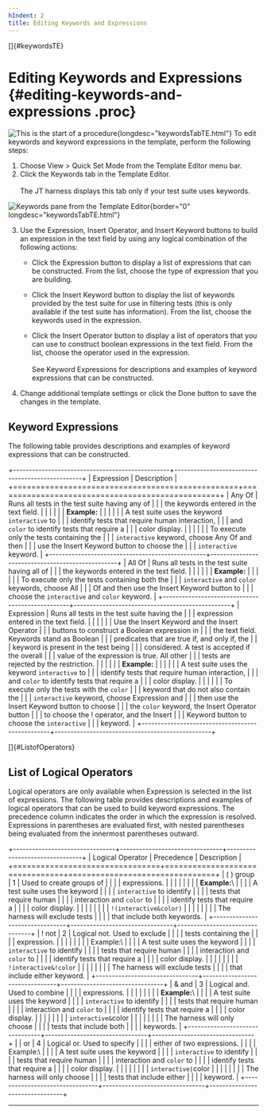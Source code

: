 ```yaml
---
hIndent: 2
title: Editing Keywords and Expressions
---
```


[]{#keywordsTE}

# Editing Keywords and Expressions {#editing-keywords-and-expressions .proc}

![This is the start of a procedure](../../images/hg_proc.gif){longdesc="keywordsTabTE.html"} To edit
keywords and keyword expressions in the template, perform the following steps:

1.  Choose View \> Quick Set Mode from the Template Editor menu bar.
2.  Click the Keywords tab in the Template Editor.\
    \
    The JT harness displays this tab only if your test suite uses keywords.

![Keywords pane from the Template Editor](../../images/JT4keywordTabConfigEd.gif){border="0"
longdesc="keywordsTabTE.html"}

3.  Use the Expression, Insert Operator, and Insert Keyword buttons to build an expression in the
    text field by using any logical combination of the following actions:
    -   Click the Expression button to display a list of expressions that can be constructed. From
        the list, choose the type of expression that you are building.

    -   Click the Insert Keyword button to display the list of keywords provided by the test suite
        for use in filtering tests (this is only available if the test suite has information). From
        the list, choose the keywords used in the expression.

    -   Click the Insert Operator button to display a list of operators that you can use to
        construct boolean expressions in the text field. From the list, choose the operator used in
        the expression.\
        \
        See Keyword Expressions for descriptions and examples of keyword expressions that can be
        constructed.

<!-- -->

4.  Change additional template settings or click the Done button to save the changes in the
    template.

## Keyword Expressions

The following table provides descriptions and examples of keyword expressions that can be
constructed.

+-------------------------------------------------+-------------------------------------------------+
| Expression                                      | Description                                     |
+=================================================+=================================================+
| Any Of                                          | Runs all tests in the test suite having any of  |
|                                                 | the keywords entered in the text field.         |
|                                                 |                                                 |
|                                                 | **Example:**                                    |
|                                                 |                                                 |
|                                                 | A test suite uses the keyword `interactive` to  |
|                                                 | identify tests that require human interaction,  |
|                                                 | and `color` to identify tests that require a    |
|                                                 | color display.                                  |
|                                                 |                                                 |
|                                                 | To execute only the tests containing the        |
|                                                 | `interactive` keyword, choose Any Of and then   |
|                                                 | use the Insert Keyword button to choose the     |
|                                                 | `interactive` keyword.                          |
+-------------------------------------------------+-------------------------------------------------+
| All Of                                          | Runs all tests in the test suite having all of  |
|                                                 | the keywords entered in the text field.         |
|                                                 |                                                 |
|                                                 | **Example:**                                    |
|                                                 |                                                 |
|                                                 | To execute only the tests containing both the   |
|                                                 | `interactive` and `color` keywords, choose All  |
|                                                 | Of and then use the Insert Keyword button to    |
|                                                 | choose the `interactive` and `color` keyword.   |
+-------------------------------------------------+-------------------------------------------------+
| Expression                                      | Runs all tests in the test suite having the     |
|                                                 | expression entered in the text field.           |
|                                                 |                                                 |
|                                                 | Use the Insert Keyword and the Insert Operator  |
|                                                 | buttons to construct a Boolean expression in    |
|                                                 | the text field. Keywords stand as Boolean       |
|                                                 | predicates that are true if, and only if, the   |
|                                                 | keyword is present in the test being            |
|                                                 | considered. A test is accepted if the overall   |
|                                                 | value of the expression is true. All other      |
|                                                 | tests are rejected by the restriction.          |
|                                                 |                                                 |
|                                                 | **Example:**                                    |
|                                                 |                                                 |
|                                                 | A test suite uses the keyword `interactive` to  |
|                                                 | identify tests that require human interaction,  |
|                                                 | and `color` to identify tests that require a    |
|                                                 | color display.                                  |
|                                                 |                                                 |
|                                                 | To execute only the tests with the `color`      |
|                                                 | keyword that do not also contain the            |
|                                                 | `interactive` keyword, choose Expression and    |
|                                                 | then use the Insert Keyword button to choose    |
|                                                 | the `color` keyword, the Insert Operator button |
|                                                 | to choose the ! operator, and the Insert        |
|                                                 | Keyword button to choose the `interactive`      |
|                                                 | keyword.                                        |
+-------------------------------------------------+-------------------------------------------------+

[]{#ListofOperators}

## List of Logical Operators

Logical operators are only available when Expression is selected in the list of expressions. The
following table provides descriptions and examples of logical operators that can be used to build
keyword expressions. The precedence column indicates the order in which the expression is resolved.
Expressions in parentheses are evaluated first, with nested parentheses being evaluated from the
innermost parentheses outward.

+--------------------------------+--------------------------------+--------------------------------+
| Logical Operator               | Precedence                     | Description                    |
+================================+================================+================================+
| ( ) group                      | 1                              | Used to create groups of       |
|                                |                                | expressions.                   |
|                                |                                |                                |
|                                |                                | **Example:**\                  |
|                                |                                | A test suite uses the keyword  |
|                                |                                | `interactive` to identify      |
|                                |                                | tests that require human       |
|                                |                                | interaction and `color` to     |
|                                |                                | identify tests that require a  |
|                                |                                | color display.                 |
|                                |                                |                                |
|                                |                                | `!(interactive&color)`         |
|                                |                                |                                |
|                                |                                | The harness will exclude tests |
|                                |                                | that include both keywords.    |
+--------------------------------+--------------------------------+--------------------------------+
| ! not                          | 2                              | Logical not. Used to exclude   |
|                                |                                | tests containing the           |
|                                |                                | expression.                    |
|                                |                                |                                |
|                                |                                | Example:\                      |
|                                |                                | A test suite uses the keyword  |
|                                |                                | `interactive` to identify      |
|                                |                                | tests that require human       |
|                                |                                | interaction and `color` to     |
|                                |                                | identify tests that require a  |
|                                |                                | color display.                 |
|                                |                                |                                |
|                                |                                | `!interactive&!color`          |
|                                |                                |                                |
|                                |                                | The harness will exclude tests |
|                                |                                | that include either keyword.   |
+--------------------------------+--------------------------------+--------------------------------+
| & and                          | 3                              | Logical and. Used to combine   |
|                                |                                | expressions.                   |
|                                |                                |                                |
|                                |                                | **Example:**\                  |
|                                |                                | A test suite uses the keyword  |
|                                |                                | `interactive` to identify      |
|                                |                                | tests that require human       |
|                                |                                | interaction and `color` to     |
|                                |                                | identify tests that require a  |
|                                |                                | color display.                 |
|                                |                                |                                |
|                                |                                | `interactive&`color            |
|                                |                                |                                |
|                                |                                | The harness will only choose   |
|                                |                                | tests that include both        |
|                                |                                | keywords.                      |
+--------------------------------+--------------------------------+--------------------------------+
| \| or                          | 4                              | Logical or. Used to specify    |
|                                |                                | either of two expressions.     |
|                                |                                | Example:\                      |
|                                |                                | A test suite uses the keyword  |
|                                |                                | `interactive` to identify      |
|                                |                                | tests that require human       |
|                                |                                | interaction and `color` to     |
|                                |                                | identify tests that require a  |
|                                |                                | color display.                 |
|                                |                                |                                |
|                                |                                | `interactive|`color            |
|                                |                                |                                |
|                                |                                | The harness will only choose   |
|                                |                                | tests that include either      |
|                                |                                | keyword.                       |
+--------------------------------+--------------------------------+--------------------------------+

----------------------------------------------------------------------------------------------------


